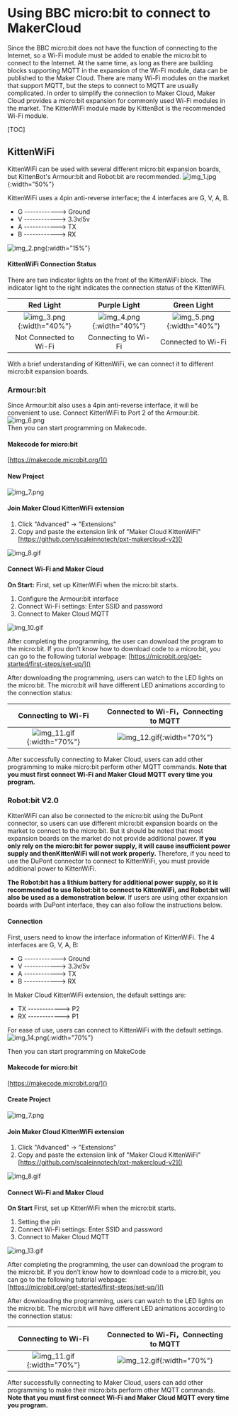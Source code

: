 # Using BBC micro:bit to connect to MakerCloud
Since the BBC
micro:bit does not have the function of connecting to the Internet, so a Wi-Fi module must be added to enable the micro:bit to connect to the Internet.
At the same time, as long as there are building blocks supporting MQTT in the expansion of the Wi-Fi module, data can be published to the Maker Cloud.
There are many Wi-Fi modules on the market that support MQTT, but the steps to connect to MQTT are usually complicated.
In order to simplify the connection to Maker Cloud, Maker Cloud provides a micro:bit expansion for commonly used Wi-Fi modules in the market. The KittenWiFi module made by KittenBot is the recommended Wi-Fi module.

[TOC]
## KittenWiFi
KittenWiFi can be used with several different micro:bit expansion boards, but KittenBot's Armour:bit and Robot:bit are recommended.
![img_1.jpg](img/img_1.jpg){:width="50%"}

KittenWiFi uses a 4pin anti-reverse interface; the 4 interfaces are G, V, A, B.

* G ------------> Ground
* V ------------> 3.3v/5v
* A ------------> TX
* B ------------> RX

![img_2.png](img/img_2.png){:width="15%"}

#### KittenWiFi Connection Status
There are two indicator lights on the front of the KittenWiFi block. The indicator light to the right indicates the connection status of the KittenWiFi.

|                  Red Light                  |               Purple Light                |                Green Light                |
|:-------------------------------------------:|:-----------------------------------------:|:-----------------------------------------:|
|  ![img_3.png](img/img_3.png){:width="40%"}  | ![img_4.png](img/img_4.png){:width="40%"} | ![img_5.png](img/img_5.png){:width="40%"} |
|           Not Connected to Wi-Fi            |           Connecting to Wi-Fi             |             Connected to Wi-Fi            |

With a brief understanding of KittenWiFi, we can connect it to different micro:bit expansion boards.

### Armour:bit
Since Armour:bit also uses a 4pin anti-reverse interface, it will be convenient to use.
Connect KittenWiFi to Port 2 of the Armour:bit.  
![img_6.png](img/img_6.png)  
Then you can start programming on Makecode.

#### Makecode for micro:bit
[https://makecode.microbit.org/]()

#### New Project
![img_7.png](img/img_7.png)

#### Join Maker Cloud KittenWiFi extension
1. Click "Advanced" -> "Extensions"
2. Copy and paste the extension link of "Maker Cloud KittenWiFi"
   [https://github.com/scaleinnotech/pxt-makercloud-v2]()

![img_8.gif](img/img_8.gif)

#### Connect Wi-Fi and Maker Cloud
**On Start:**
First, set up KittenWiFi when the micro:bit starts.

1. Configure the Armour:bit interface
2. Connect Wi-Fi settings: Enter SSID and password
3. Connect to Maker Cloud MQTT

![img_10.gif](img/img_10.gif)

After completing the programming, the user can download the program to the micro:bit. If you don’t know how to download code to a micro:bit, you can go to the following tutorial webpage:
[https://microbit.org/get-started/first-steps/set-up/]()

After downloading the programming, users can watch to the LED lights on the micro:bit. The micro:bit will have different LED animations according to the connection status:

|                Connecting to Wi-Fi                 |        Connected to Wi-Fi，Connecting to MQTT        |
|:-------------------------------------------:|:-------------------------------------------:|
| ![img_11.gif](img/img_11.gif){:width="70%"} | ![img_12.gif](img/img_12.gif){:width="70%"} |

After successfully connecting to Maker Cloud, users can add other programming to make micro:bit perform other MQTT commands.
**Note that you must first connect Wi-Fi and Maker Cloud MQTT every time you program.**


### Robot:bit V2.0
KittenWiFi can also be connected to the micro:bit using the DuPont connector, so users can use different micro:bit expansion boards on the market to connect to the micro:bit.
But it should be noted that most expansion boards on the market do not provide additional power. **If you only rely on the micro:bit for power supply, it will cause insufficient power supply and thenKittenWiFi will not work properly.**
Therefore, if you need to use the DuPont connector to connect to KittenWiFi, you must provide additional power to KittenWiFi.

**The Robot:bit has a lithium battery for additional power supply, so it is recommended to use Robot:bit to connect to KittenWiFi, and Robot:bit will also be used as a demonstration below.** If users are using other expansion boards with DuPont interface, they can also follow the instructions below.
#### Connection
First, users need to know the interface information of KittenWiFi. The 4 interfaces are G, V, A, B:
* G ------------> Ground
* V ------------> 3.3v/5v
* A ------------> TX
* B ------------> RX

In Maker Cloud KittenWiFi extension, the default settings are:

* TX ------------> P2
* RX ------------> P1

For ease of use, users can connect to KittenWiFi with the default settings.
![img_14.png](img/img_14.png){:width="70%"}

Then you can start programming on MakeCode

#### Makecode for micro:bit
[https://makecode.microbit.org/]()

#### Create Project
![img_7.png](img/img_7.png)

#### Join Maker Cloud KittenWiFi extension
1. Click "Advanced" -> "Extensions"
2. Copy and paste the extension link of "Maker Cloud KittenWiFi"  
   [https://github.com/scaleinnotech/pxt-makercloud-v2]()

![img_8.gif](img/img_8.gif)

#### Connect Wi-Fi and Maker Cloud
**On Start**
First, set up KittenWiFi when the micro:bit starts.

1. Setting the pin
2. Connect Wi-Fi settings: Enter SSID and password
3. Connect to Maker Cloud MQTT

![img_13.gif](img/img_13.gif)

After completing the programming, the user can download the program to the micro:bit. If you don’t know how to download code to a micro:bit, you can go to the following tutorial webpage:  
[https://microbit.org/get-started/first-steps/set-up/]()

After downloading the programming, users can watch to the LED lights on the micro:bit. The micro:bit will have different LED animations according to the connection status:

|                Connecting to Wi-Fi                 |        Connected to Wi-Fi，Connecting to MQTT        |
|:-------------------------------------------:|:-------------------------------------------:|
| ![img_11.gif](img/img_11.gif){:width="70%"} | ![img_12.gif](img/img_12.gif){:width="70%"} |

After successfully connecting to Maker Cloud, users can add other programming to make their micro:bits perform other MQTT commands.
**Note that you must first connect Wi-Fi and Maker Cloud MQTT every time you program.**